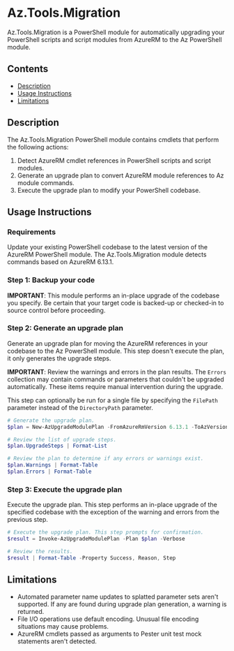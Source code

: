 # Az.Tools.Migration

Az.Tools.Migration is a PowerShell module for automatically upgrading your PowerShell scripts and
script modules from AzureRM to the Az PowerShell module.

## Contents

* [Description](#description)
* [Usage Instructions](#usage-instructions)
* [Limitations](#limitations)

## Description

The Az.Tools.Migration PowerShell module contains cmdlets that perform the following actions:

1. Detect AzureRM cmdlet references in PowerShell scripts and script modules.
1. Generate an upgrade plan to convert AzureRM module references to Az module commands.
1. Execute the upgrade plan to modify your PowerShell codebase.

## Usage Instructions

### Requirements

Update your existing PowerShell codebase to the latest version of the AzureRM PowerShell module. The
Az.Tools.Migration module detects commands based on AzureRM 6.13.1.

### Step 1: Backup your code

**IMPORTANT**: This module performs an in-place upgrade of the codebase you specify. Be certain that
your target code is backed-up or checked-in to source control before proceeding.

### Step 2: Generate an upgrade plan

Generate an upgrade plan for moving the AzureRM references in your codebase to the Az PowerShell
module. This step doesn't execute the plan, it only generates the upgrade steps.

**IMPORTANT**: Review the warnings and errors in the plan results. The `Errors` collection may
contain commands or parameters that couldn't be upgraded automatically. These items require manual
intervention during the upgrade.

This step can optionally be run for a single file by specifying the `FilePath` parameter instead of the
`DirectoryPath` parameter.

```powershell
# Generate the upgrade plan.
$plan = New-AzUpgradeModulePlan -FromAzureRmVersion 6.13.1 -ToAzVersion 4.4.0 -DirectoryPath 'C:\Scripts'

# Review the list of upgrade steps.
$plan.UpgradeSteps | Format-List

# Review the plan to determine if any errors or warnings exist.
$plan.Warnings | Format-Table
$plan.Errors | Format-Table
```

### Step 3: Execute the upgrade plan

Execute the upgrade plan. This step performs an in-place upgrade of the specified codebase with the
exception of the warning and errors from the previous step.

```powershell
# Execute the upgrade plan. This step prompts for confirmation.
$result = Invoke-AzUpgradeModulePlan -Plan $plan -Verbose

# Review the results.
$result | Format-Table -Property Success, Reason, Step
```

## Limitations

* Automated parameter name updates to splatted parameter sets aren't supported. If any are found
  during upgrade plan generation, a warning is returned.
* File I/O operations use default encoding. Unusual file encoding situations may cause problems.
* AzureRM cmdlets passed as arguments to Pester unit test mock statements aren't detected.
